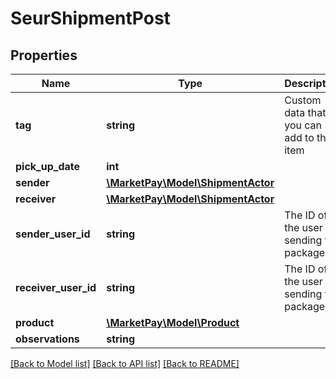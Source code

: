 # SeurShipmentPost

## Properties
Name | Type | Description | Notes
------------ | ------------- | ------------- | -------------
**tag** | **string** | Custom data that you can add to this item | [optional] 
**pick_up_date** | **int** |  | [optional] 
**sender** | [**\MarketPay\Model\ShipmentActor**](ShipmentActor.md) |  | [optional] 
**receiver** | [**\MarketPay\Model\ShipmentActor**](ShipmentActor.md) |  | [optional] 
**sender_user_id** | **string** | The ID of the user sending the package | [optional] 
**receiver_user_id** | **string** | The ID of the user sending the package | [optional] 
**product** | [**\MarketPay\Model\Product**](Product.md) |  | [optional] 
**observations** | **string** |  | [optional] 

[[Back to Model list]](../README.md#documentation-for-models) [[Back to API list]](../README.md#documentation-for-api-endpoints) [[Back to README]](../README.md)


